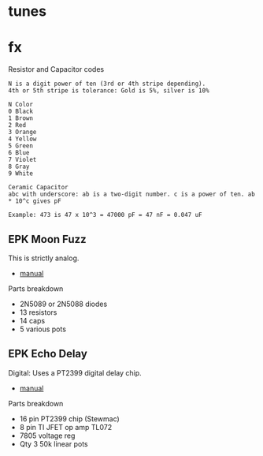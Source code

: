 # tunes

# fx

Resistor and Capacitor codes

```
N is a digit power of ten (3rd or 4th stripe depending).
4th or 5th stripe is tolerance: Gold is 5%, silver is 10%

N Color       
0 Black
1 Brown
2 Red
3 Orange
4 Yellow
5 Green
6 Blue
7 Violet
8 Gray
9 White

Ceramic Capacitor
abc with underscore: ab is a two-digit number. c is a power of ten. ab * 10^c gives pF

Example: 473 is 47 x 10^3 = 47000 pF = 47 nF = 0.047 uF
```
## EPK Moon Fuzz

This is strictly analog. 

* [manual](effectpedalkits.com/wp-content/uploads/manuals/moon-fuzz-kit-building-manual.pdf)

Parts breakdown

- 2N5089 or 2N5088 diodes
- 13 resistors
- 14 caps
- 5 various pots




## EPK Echo Delay

Digital: Uses a PT2399 digital delay chip. 

* [manual](effectpedalkits.com/wp-content/uploads/manuals/echo-delay-kit-building-manual.pdf)

Parts breakdown

- 16 pin PT2399 chip (Stewmac)
- 8 pin TI JFET op amp TL072
- 7805 voltage reg
- Qty 3 50k linear pots
